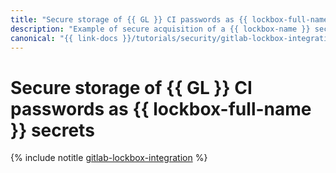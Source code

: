 ```yaml
---
title: "Secure storage of {{ GL }} CI passwords as {{ lockbox-full-name }} secrets"
description: "Example of secure acquisition of a {{ lockbox-name }} secret and storing it in a {{ GL }} CI internal variable."
canonical: "{{ link-docs }}/tutorials/security/gitlab-lockbox-integration"
---
```


# Secure storage of {{ GL }} CI passwords as {{ lockbox-full-name }} secrets

{% include notitle [gitlab-lockbox-integration](../../_tutorials/security/gitlab-lockbox-integration.md) %}

